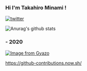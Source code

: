 ### Hi I'm Takahiro Minami !

[![twitter](https://img.shields.io/twitter/follow/tMinamiii?label=Follow%20me%20%21)](https://twitter.com/tMinamiii)

![Anurag's github stats](https://github-readme-stats.vercel.app/api?username=tMinamiii&show_icons=true&count_private=true)

### - 2020

[![Image from Gyazo](https://i.gyazo.com/effc8fa7a3a6b094928f5b3f7bb49aaa.png)](https://gyazo.com/effc8fa7a3a6b094928f5b3f7bb49aaa)

https://github-contributions.now.sh/
